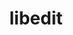 ---
title: "libedit"
layout: cache
categories: [package, v0.19]
meta: {"versions": ["3.1-20210216"], "compilers": ["gcc@=11.1.0", "gcc@=7.3.1", "gcc@=7.5.0", "gcc@=8.4.0", "oneapi@=2022.1.0"], "oss": ["amzn2", "ubuntu18.04", "ubuntu20.04"], "platforms": ["linux"], "targets": ["aarch64", "neoverse_n1", "x86_64", "x86_64_v3"], "stacks": ["aws-ahug", "aws-ahug-aarch64", "aws-isc", "aws-isc-aarch64", "data-vis-sdk", "e4s", "e4s-oneapi", "ml-cpu", "ml-cuda", "ml-rocm", "radiuss-aws", "radiuss-aws-aarch64", "tutorial"], "num_specs": 7, "num_specs_by_stack": {"aws-isc-aarch64": 2, "radiuss-aws-aarch64": 2, "aws-ahug-aarch64": 2, "aws-ahug": 1, "ml-rocm": 1, "aws-isc": 1, "ml-cuda": 1, "ml-cpu": 1, "radiuss-aws": 1, "tutorial": 2, "data-vis-sdk": 1, "e4s": 1, "e4s-oneapi": 1}}
spec_details: [{"hash": "7wdiyearc3ch6itk4hac3yiksllwxhs5", "compiler": "gcc@=7.3.1", "versions": ["3.1-20210216"], "os": "amzn2", "platform": "linux", "target": "aarch64", "variants": ["build_system=autotools"], "stacks": ["aws-isc-aarch64", "radiuss-aws-aarch64", "aws-ahug-aarch64"], "size": "-", "tarball": "https://binaries.spack.io/releases/v0.19/build_cache/linux-amzn2-aarch64/gcc-7.3.1/libedit-3.1-20210216/linux-amzn2-aarch64-gcc-7.3.1-libedit-3.1-20210216-7wdiyearc3ch6itk4hac3yiksllwxhs5.spack"}, {"hash": "m5msal522koarc7tsr5ipog5e6lbzcvq", "compiler": "gcc@=7.3.1", "versions": ["3.1-20210216"], "os": "amzn2", "platform": "linux", "target": "neoverse_n1", "variants": ["build_system=autotools"], "stacks": ["aws-isc-aarch64", "radiuss-aws-aarch64", "aws-ahug-aarch64"], "size": "-", "tarball": "https://binaries.spack.io/releases/v0.19/build_cache/linux-amzn2-neoverse_n1/gcc-7.3.1/libedit-3.1-20210216/linux-amzn2-neoverse_n1-gcc-7.3.1-libedit-3.1-20210216-m5msal522koarc7tsr5ipog5e6lbzcvq.spack"}, {"hash": "lxkzkbb7g4mkkxkf3jjp74spysxy6ozk", "compiler": "gcc@=7.3.1", "versions": ["3.1-20210216"], "os": "amzn2", "platform": "linux", "target": "x86_64_v3", "variants": ["build_system=autotools"], "stacks": ["aws-ahug", "ml-rocm", "aws-isc", "ml-cuda", "ml-cpu", "radiuss-aws"], "size": "-", "tarball": "https://binaries.spack.io/releases/v0.19/build_cache/linux-amzn2-x86_64_v3/gcc-7.3.1/libedit-3.1-20210216/linux-amzn2-x86_64_v3-gcc-7.3.1-libedit-3.1-20210216-lxkzkbb7g4mkkxkf3jjp74spysxy6ozk.spack"}, {"hash": "6pzeykrtvrkpbw6u3mq6likd4ktvah76", "compiler": "gcc@=7.5.0", "versions": ["3.1-20210216"], "os": "ubuntu18.04", "platform": "linux", "target": "x86_64", "variants": ["build_system=autotools"], "stacks": ["tutorial", "data-vis-sdk"], "size": "-", "tarball": "https://binaries.spack.io/releases/v0.19/build_cache/linux-ubuntu18.04-x86_64/gcc-7.5.0/libedit-3.1-20210216/linux-ubuntu18.04-x86_64-gcc-7.5.0-libedit-3.1-20210216-6pzeykrtvrkpbw6u3mq6likd4ktvah76.spack"}, {"hash": "zl6rdlrrnkrqylk4wmyudt3i6rttartb", "compiler": "gcc@=8.4.0", "versions": ["3.1-20210216"], "os": "ubuntu18.04", "platform": "linux", "target": "x86_64", "variants": ["build_system=autotools"], "stacks": ["tutorial"], "size": "-", "tarball": "https://binaries.spack.io/releases/v0.19/build_cache/linux-ubuntu18.04-x86_64/gcc-8.4.0/libedit-3.1-20210216/linux-ubuntu18.04-x86_64-gcc-8.4.0-libedit-3.1-20210216-zl6rdlrrnkrqylk4wmyudt3i6rttartb.spack"}, {"hash": "kuor7e3giqeyght6i5hcs7mjnfdrc5sb", "compiler": "gcc@=11.1.0", "versions": ["3.1-20210216"], "os": "ubuntu20.04", "platform": "linux", "target": "x86_64", "variants": ["build_system=autotools"], "stacks": ["e4s"], "size": "-", "tarball": "https://binaries.spack.io/releases/v0.19/build_cache/linux-ubuntu20.04-x86_64/gcc-11.1.0/libedit-3.1-20210216/linux-ubuntu20.04-x86_64-gcc-11.1.0-libedit-3.1-20210216-kuor7e3giqeyght6i5hcs7mjnfdrc5sb.spack"}, {"hash": "aidukeibudt6npyaalwr6mk6d6mgcxik", "compiler": "oneapi@=2022.1.0", "versions": ["3.1-20210216"], "os": "ubuntu20.04", "platform": "linux", "target": "x86_64", "variants": ["build_system=autotools"], "stacks": ["e4s-oneapi"], "size": "-", "tarball": "https://binaries.spack.io/releases/v0.19/build_cache/linux-ubuntu20.04-x86_64/oneapi-2022.1.0/libedit-3.1-20210216/linux-ubuntu20.04-x86_64-oneapi-2022.1.0-libedit-3.1-20210216-aidukeibudt6npyaalwr6mk6d6mgcxik.spack"}]
---